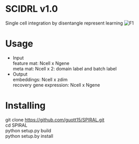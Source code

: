 # SCIDRL v1.0
Single cell integration by disentangle represent learning
![F1](https://user-images.githubusercontent.com/17848453/191274463-910b3e26-1374-460d-91aa-a2795371e7b7.png)
# Usage
* Input  
   feature mat: Ncell x Ngene    
   meta mat: Ncell x 2: domain label and batch label  
 * Output  
   embeddings: Ncell x zdim  
   recovery gene expression: Ncell x Ngene  
# Installing
git clone https://github.com/guott15/SPIRAL.git  
cd SPIRAL  
python setup.py build  
python setup.by install  



